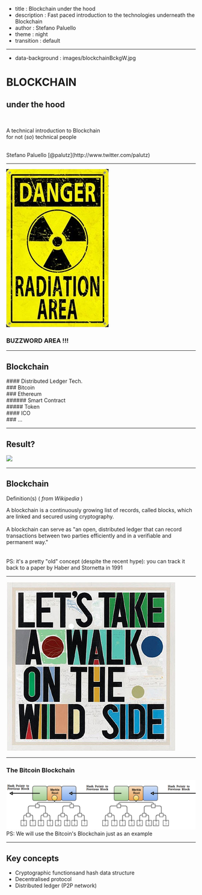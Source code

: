 - title : Blockchain under the hood
- description : Fast paced introduction to the technologies underneath the Blockchain
- author : Stefano Paluello
- theme : night
- transition : default

***

- data-background : images/blockchainBckgW.jpg

# BLOCKCHAIN
## under the hood

<br/>

A technical introduction to Blockchain 
<br/>
for not (*so*) technical people

<br/>
Stefano Paluello  [@palutz](http://www.twitter.com/palutz)

***

<img src="images/danger.jpg" style="background: transparent; border-style: none;"  />

### BUZZWORD AREA !!!

---

## Blockchain

<div class="fragment">
#### Distributed Ledger Tech.
</div>

<div class="fragment">
### Bitcoin
</div>

<div class="fragment">
### Ethereum
</div>

<div class="fragment">
###### Smart Contract
</div>

<div class="fragment">
##### Token
</div>

<div class="fragment">
#### ICO 
</div>

<div class="fragment">
### ...
</div>

---

## Result?

<div class="fragment">
 <img src="images/confusedTravolta.gif" style="background: transparent; border-style: none;"  />
</div>

***

## Blockchain

Definition(s) ( *from Wikipedia* )

<div class="fragment">
A blockchain is a continuously growing list of records, called blocks, which are linked and secured using cryptography.
</div>

<br/>
<div class="fragment">
A blockchain can serve as "an open, distributed ledger that can record transactions between two parties efficiently and in a verifiable and permanent way."
</div>

<br/>

<br/>
<div class="fragment">
PS: it's a pretty "old" concept (despite the recent hype): you can track it back to a paper by Haber and Stornetta in 1991
</div>

[//]: # "For use as a distributed ledger a blockchain is typically managed by a **peer-to-peer** network collectively adhering to a **protocol** for validating new blocks.)"

---


 <img src="images/walkonthewildside.png" style="background: transparent; border-style: none;"  />


---

### The Bitcoin Blockchain
 <img src="images/bitcoinBlockchain.png" style="background: transparent; border-style: none;"  />

<br/>
<div class="fragment">
PS: We will use the Bitcoin's Blockchain just as an example
</div>


---

## Key concepts

- Cryptographic functionsand hash data structure
- Decentralised protocol
- Distributed ledger (P2P network)
